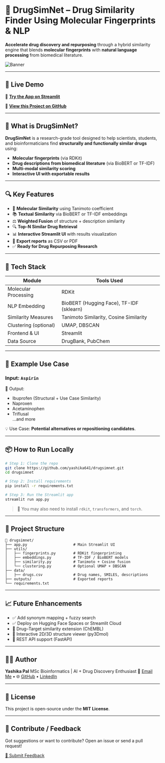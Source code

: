  # 🧪 DrugSimNet – Drug Similarity Finder Using Molecular Fingerprints & NLP

**Accelerate drug discovery and repurposing** through a hybrid similarity engine that blends **molecular fingerprints** with **natural language processing** from biomedical literature.

![Banner](https://your-banner-link-or-delete-this-line)

---

## 🚀 Live Demo

🔗 [**Try the App on Streamlit**](https://your-streamlit-link)

📁 [**View this Project on GitHub**](https://github.com/yashika641/drugsimnet)

---

## 🧠 What is DrugSimNet?

**DrugSimNet** is a research-grade tool designed to help scientists, students, and bioinformaticians find **structurally and functionally similar drugs** using:
- **Molecular fingerprints** (via RDKit)
- **Drug descriptions from biomedical literature** (via BioBERT or TF-IDF)
- **Multi-modal similarity scoring**
- **Interactive UI with exportable results**

---

## 🔍 Key Features

- 🧬 **Molecular Similarity** using Tanimoto coefficient
- 📚 **Textual Similarity** via BioBERT or TF-IDF embeddings
- ⚖️ **Weighted Fusion** of structure + description similarity
- 🔍 **Top-N Similar Drug Retrieval**
- 📊 **Interactive Streamlit UI** with results visualization
- 📝 **Export reports** as CSV or PDF
- ✅ **Ready for Drug Repurposing Research**

---

## 🧰 Tech Stack

| Module                   | Tools Used                              |
|--------------------------|------------------------------------------|
| Molecular Processing     | RDKit                                    |
| NLP Embedding            | BioBERT (Hugging Face), TF-IDF (sklearn) |
| Similarity Measures      | Tanimoto Similarity, Cosine Similarity   |
| Clustering (optional)    | UMAP, DBSCAN                             |
| Frontend & UI            | Streamlit                                |
| Data Source              | DrugBank, PubChem                        |

---

## 🧪 Example Use Case

### Input: `Aspirin`

🔎 Output:
- Ibuprofen (Structural + Use Case Similarity)
- Naproxen
- Acetaminophen
- Triflusal  
…and more

💡 Use Case: **Potential alternatives or repositioning candidates**.

---

## 📦 How to Run Locally

```bash
# Step 1: Clone the repo
git clone https://github.com/yashika641/drugsimnet.git
cd drugsimnet

# Step 2: Install requirements
pip install -r requirements.txt

# Step 3: Run the Streamlit app
streamlit run app.py
````

> 🧠 You may also need to install `rdkit`, `transformers`, and `torch`.

---

## 📄 Project Structure

```
📁 drugsimnet/
├── app.py                     # Main Streamlit UI
├── utils/
│   ├── fingerprints.py        # RDKit fingerprinting
│   ├── embeddings.py          # TF-IDF / BioBERT models
│   ├── similarity.py          # Tanimoto + Cosine fusion
│   └── clustering.py          # Optional UMAP + DBSCAN
├── data/
│   ├── drugs.csv              # Drug names, SMILES, descriptions
├── outputs/                   # Exported reports
└── requirements.txt
```

---

## 📈 Future Enhancements

* ✅ Add synonym mapping + fuzzy search
* ✅ Deploy on Hugging Face Spaces or Streamlit Cloud
* 🚧 Drug–Target similarity extension (ChEMBL)
* 🚧 Interactive 2D/3D structure viewer (py3Dmol)
* 🚧 REST API support (FastAPI)

---

## 👩‍🔬 Author

**Yashika Pal**
MSc Bioinformatics | AI + Drug Discovery Enthusiast
📧 [Email Me](mailto:your.email@example.com) • 🌐 [GitHub](https://github.com/yashika641) • [LinkedIn](#)

---

## 📜 License

This project is open-source under the **MIT License**.

---

## 🤝 Contribute / Feedback

Got suggestions or want to contribute?
Open an issue or send a pull request!

[📝 Submit Feedback](https://github.com/yashika641/drugsimnet/issues)

 
 
